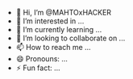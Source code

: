 - 👋 Hi, I’m @MAHTOxHACKER
- 👀 I’m interested in ...
- 🌱 I’m currently learning ...
- 💞️ I’m looking to collaborate on ...
- 📫 How to reach me ...
- 😄 Pronouns: ...
- ⚡ Fun fact: ...

<!---
MAHTOxHACKER/MAHTOxHACKER is a ✨ special ✨ repository because its `README.md` (this file) appears on your GitHub profile.
You can click the Preview link to take a look at your changes.
--->
